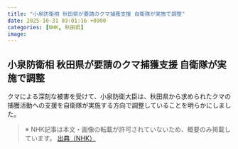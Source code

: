 ```yaml
---
title: "小泉防衛相 秋田県が要請のクマ捕獲支援 自衛隊が実施で調整"
date: 2025-10-31 03:01:16 +0900
categories: [NHK, 秋田県]
image: 
---
```

## 小泉防衛相 秋田県が要請のクマ捕獲支援 自衛隊が実施で調整

クマによる深刻な被害を受けて、小泉防衛大臣は、秋田県から求められたクマの捕獲活動への支援を自衛隊が実施する方向で調整していることを明らかにしました。

> ※ NHK記事は本文・画像の転載が許可されていないため、概要のみ掲載しています。
[出典（NHK）](http://www3.nhk.or.jp/news/html/20251031/k10014964211000.html)

